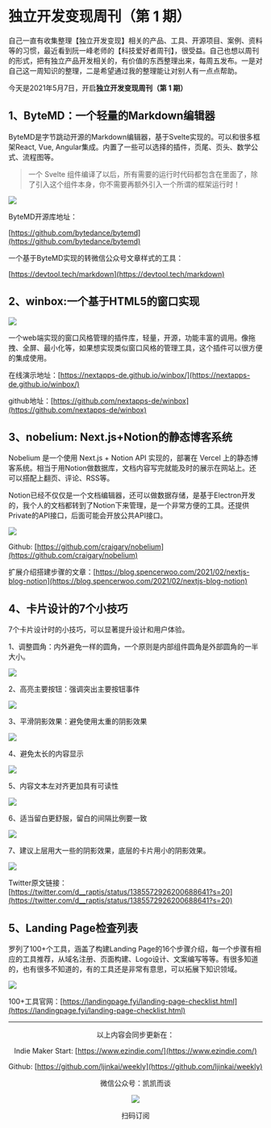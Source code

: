 # 独立开发变现周刊（第 1 期）

自己一直有收集整理【独立开发变现】相关的产品、工具、开源项目、案例、资料等的习惯，最近看到阮一峰老师的【科技爱好者周刊】，很受益。自己也想以周刊的形式，把有独立产品开发相关的，有价值的东西整理出来，每周五发布。一是对自己这一周知识的整理，二是希望通过我的整理能让对别人有一点点帮助。

今天是2021年5月7日，开启**独立开发变现周刊（第 1 期）**

## 1、ByteMD：一个轻量的Markdown编辑器

ByteMD是字节跳动开源的Markdown编辑器，基于Svelte实现的。可以和很多框架React, Vue, Angular集成。内置了一些可以选择的插件，页尾、页头、数学公式、流程图等。

> 一个 Svelte 组件编译了以后，所有需要的运行时代码都包含在里面了，除了引入这个组件本身，你不需要再额外引入一个所谓的框架运行时！

![](http://qiniu.gafata.com/2021-05-06-Untitled.png?imageView2/2/w/600)

ByteMD开源库地址：

[https://github.com/bytedance/bytemd](https://github.com/bytedance/bytemd)

一个基于ByteMD实现的转微信公众号文章样式的工具：

[https://devtool.tech/markdown](https://devtool.tech/markdown)

## 2、winbox:一个基于HTML5的窗口实现

![](http://qiniu.gafata.com/2021-05-06-Untitled%201.png?imageView2/2/w/600)

一个web端实现的窗口风格管理的插件库，轻量，开源，功能丰富的调用。像拖拽、全屏、最小化等，如果想实现类似窗口风格的管理工具，这个插件可以很方便的集成使用。

在线演示地址：[https://nextapps-de.github.io/winbox/](https://nextapps-de.github.io/winbox/)

github地址：[https://github.com/nextapps-de/winbox](https://github.com/nextapps-de/winbox)

## 3、nobelium: Next.js+Notion的静态博客系统

Nobelium 是一个使用 Next.js + Notion API 实现的，部署在 Vercel 上的静态博客系统。相当于用Notion做数据库，文档内容写完就能及时的展示在网站上。还可以搭配上翻页、评论、RSS等。

Notion已经不仅仅是一个文档编辑器，还可以做数据存储，是基于Electron开发的，我个人的文档都转到了Notion下来管理，是一个非常方便的工具。还提供Private的API接口，后面可能会开放公共API接口。

![](http://qiniu.gafata.com/2021-05-06-Untitled%202.png?imageView2/2/w/600)

Github: [https://github.com/craigary/nobelium](https://github.com/craigary/nobelium)

扩展介绍搭建步骤的文章：[https://blog.spencerwoo.com/2021/02/nextjs-blog-notion](https://blog.spencerwoo.com/2021/02/nextjs-blog-notion)

## 4、卡片设计的7个小技巧

7个卡片设计时的小技巧，可以显著提升设计和用户体验。

1、调整圆角：内外避免一样的圆角，一个原则是内部组件圆角是外部圆角的一半大小。

![](http://qiniu.gafata.com/2021-05-06-Untitled%203.png?imageView2/2/w/600)

2、高亮主要按钮：强调突出主要按钮事件

![](http://qiniu.gafata.com/2021-05-06-Untitled%204.png?imageView2/2/w/600)

3、平滑阴影效果：避免使用太重的阴影效果

![](http://qiniu.gafata.com/2021-05-06-Untitled%205.png?imageView2/2/w/600)

4、避免太长的内容显示

![](http://qiniu.gafata.com/2021-05-06-Untitled%206.png?imageView2/2/w/600)

5、内容文本左对齐更加具有可读性

![](http://qiniu.gafata.com/2021-05-06-Untitled%207.png?imageView2/2/w/600)

6、适当留白更舒服，留白的间隔比例要一致

![](http://qiniu.gafata.com/2021-05-06-Untitled%208.png?imageView2/2/w/600)

7、建议上层用大一些的阴影效果，底层的卡片用小的阴影效果。

![](http://qiniu.gafata.com/2021-05-06-Untitled%209.png?imageView2/2/w/600)

Twitter原文链接：[https://twitter.com/d__raptis/status/1385572926200688641?s=20](https://twitter.com/d__raptis/status/1385572926200688641?s=20)

## 5、Landing Page检查列表

罗列了100+个工具，涵盖了构建Landing Page的16个步骤介绍，每一个步骤有相应的工具推荐，从域名注册、页面构建、Logo设计、文案编写等等。有很多知道的，也有很多不知道的，有的工具还是非常有意思，可以拓展下知识领域。

![](http://qiniu.gafata.com/2021-05-06-Untitled%2010.png?imageView2/2/w/600)

100+工具官网：[https://landingpage.fyi/landing-page-checklist.html](https://landingpage.fyi/landing-page-checklist.html)

---
<center>
以上内容会同步更新在：

Indie Maker Start: [https://www.ezindie.com/](https://www.ezindie.com/)

Github: [https://github.com/ljinkai/weekly](https://github.com/ljinkai/weekly)

微信公众号：凯凯而谈


![](http://qiniu.gafata.com/2019-03-17-web-bear.jpg?imageView2/2/w/200)

扫码订阅
</center>